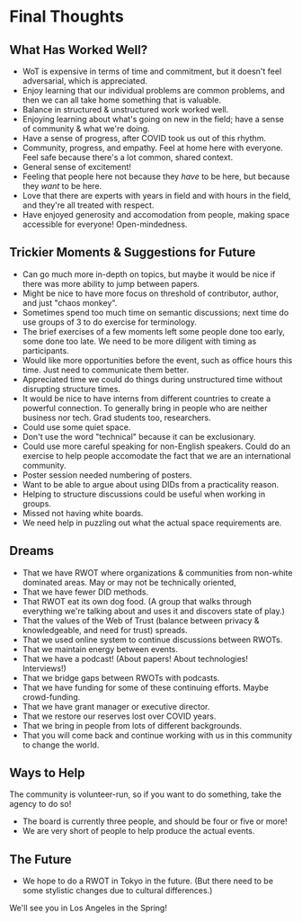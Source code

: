 # Final Thoughts

## What Has Worked Well?

* WoT is expensive in terms of time and commitment, but it doesn't feel adversarial, which is appreciated.
* Enjoy learning that our individual problems are common problems, and then we can all take home something that is valuable.
* Balance in structured & unstructured work worked well.
* Enjoying learning about what's going on new in the field; have a sense of community & what we're doing.
* Have a sense of progress, after COVID took us out of this rhythm. 
* Community, progress, and empathy. Feel at home here with everyone. Feel safe because there's a lot common, shared context.
* General sense of excitement!
* Feeling that people here not because they _have_ to be here, but because they _want_ to be here.
* Love that there are experts with years in field and with hours in the field, and they're all treated with respect.
* Have enjoyed generosity and accomodation from people, making space accessible for everyone! Open-mindedness.

## Trickier Moments & Suggestions for Future

* Can go much more in-depth on topics, but maybe it would be nice if there was more ability to jump between papers.
* Might be nice to have more focus on threshold of contributor, author, and just "chaos monkey".
* Sometimes spend too much time on semantic discussions; next time do use groups of 3 to do exercise for terminology.
* The brief exercises of a few moments left some people done too early, some done too late. We need to be more diligent with timing as participants.
* Would like more opportunities before the event, such as office hours this time. Just need to communicate them better.
* Appreciated time we could do things during unstructured time without disrupting structure times.
* It would be nice to have interns from different countries to create a powerful connection. To generally bring in people who are neither business nor tech. Grad students too, researchers.
* Could use some quiet space.
* Don't use the word "technical" because it can be exclusionary.
* Could use more careful speaking for non-English speakers. Could do an exercise to help people accomodate the fact that we are an international community.
* Poster session needed numbering of posters.
* Want to be able to argue about using DIDs from a practicality reason. 
* Helping to structure discussions could be useful when working in groups.
* Missed not having white boards.
* We need help in puzzling out what the actual space requirements are.

## Dreams

* That we have RWOT where organizations & communities from non-white dominated areas. May or may not be technically oriented,
* That we have fewer DID methods.
* That RWOT eat its own dog food. (A group that walks through everything we're talking about and uses it and discovers state of play.)
* That the values of the Web of Trust (balance between privacy & knowledgeable, and need for trust) spreads.
* That we used online system to continue discussions between RWOTs.
* That we maintain energy between events.
* That we have a podcast! (About papers! About technologies! Interviews!)
* That we bridge gaps between RWOTs with podcasts.
* That we have funding for some of these continuing efforts. Maybe crowd-funding.
* That we have grant manager or executive director.
* That we restore our reserves lost over COVID years.
* That we bring in people from lots of different backgrounds.
* That you will come back and continue working with us in this community to change the world.

## Ways to Help

The community is volunteer-run, so if you want to do something, take the agency to do so!

* The board is currently three people, and should be four or five or more!
* We are very short of people to help produce the actual events.

## The Future

* We hope to do a RWOT in Tokyo in the future. (But there need to be some stylistic changes due to cultural differences.)

We'll see you in Los Angeles in the Spring!

